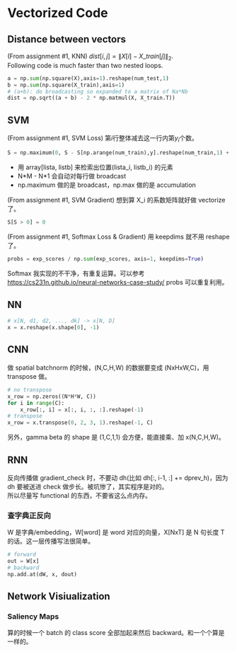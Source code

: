 # Vectorized Code
## Distance between vectors
(From assignment #1, KNN) $dist[i,j] = \|X[i]-X\_train[j]\|_2$.  
Following code is much faster than two nested loops.
```python
a = np.sum(np.square(X),axis=1).reshape(num_test,1)
b = np.sum(np.square(X_train),axis=1)
# (a+b): do broadcasting so expanded to a matrix of Na*Nb
dist = np.sqrt((a + b) - 2 * np.matmul(X, X_train.T))
```
## SVM
(From assignment #1, SVM Loss) 第$i$行整体减去这一行内第$y_i$个数。
```python
S = np.maximum(0, S - S[np.arange(num_train),y].reshape(num_train,1) + 1)
```
 * 用 array[lista, listb] 来检索出位置(lista_i, listb_i) 的元素
 * N\*M - N\*1 会自动对每行做 broadcast
 * np.maximum 做的是 broadcast，np.max 做的是 accumulation

(From assignment #1, SVM Gradient) 想到算 X_i 的系数矩阵就好做 vectorize 了。
```python
S[S > 0] = 0
```

(From assignment #1, Softmax Loss & Gradient) 用 keepdims 就不用 reshape 了。
```python
probs = exp_scores / np.sum(exp_scores, axis=1, keepdims=True)
```
Softmax 我实现的不干净，有重复运算。可以参考 https://cs231n.github.io/neural-networks-case-study/ probs 可以重复利用。

## NN
```python
# x[N, d1, d2, ..., dk] -> x[N, D]
x = x.reshape(x.shape[0], -1)
```

## CNN
做 spatial batchnorm 的时候，(N,C,H,W) 的数据要变成 (NxHxW,C)，用 transpose 做。
```python
# no transpose
x_row = np.zeros((N*H*W, C))
for i in range(C):
    x_row[:, i] = x[:, i, :, :].reshape(-1)
# transpose
x_row = x.transpose(0, 2, 3, 1).reshape(-1, C)
```
另外，gamma beta 的 shape 是 (1,C,1,1) 会方便，能直接乘、加 x(N,C,H,W)。

## RNN
反向传播做 gradient_check 时，不要动 dh(比如 dh[:, i-1, :] += dprev_h)，因为 dh 要被送进 check 做步长。被坑惨了，其实程序是对的。  
所以尽量写 functional 的东西，不要省这么点内存。

### 查字典正反向
W 是字典/embedding，W\[word\] 是 word 对应的向量，X\[NxT\] 是 N 句长度 T 的话。这一层传播写法很简单。
```python
# forward
out = W[x]
# backward
np.add.at(dW, x, dout)
```

## Network Visiualization
### Saliency Maps
算的时候一个 batch 的 class score 全部加起来然后 backward。和一个个算是一样的。